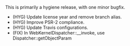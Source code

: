 This is primarily a hygiene release, with one minor bugfix.

- (HYG) Update license year and remove branch alias.
- (HYG) Improve PSR-2 compliance.
- (HYG) Update Travis configurations.
- (FIX) In WebKernelDispatcher::__invoke, use Dispatcher::getObjectParam
